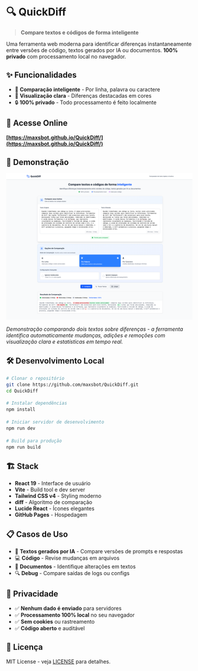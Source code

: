 # 🔍 QuickDiff

> **Compare textos e códigos de forma inteligente**

Uma ferramenta web moderna para identificar diferenças instantaneamente entre versões de código, textos gerados por IA ou documentos. **100% privado** com processamento local no navegador.

## ✨ Funcionalidades

- 🔄 **Comparação inteligente** - Por linha, palavra ou caractere
- 🎨 **Visualização clara** - Diferenças destacadas em cores
- 🔒 **100% privado** - Todo processamento é feito localmente

## 🚀 Acesse Online

**[https://maxsbot.github.io/QuickDiff/](https://maxsbot.github.io/QuickDiff/)**

## 📸 Demonstração

![QuickDiff em ação](quickdiff-demo-text-comparison.png)

*Demonstração comparando dois textos sobre diferenças - a ferramenta identifica automaticamente mudanças, adições e remoções com visualização clara e estatísticas em tempo real.*

## 🛠️ Desenvolvimento Local

```bash
# Clonar o repositório
git clone https://github.com/maxsbot/QuickDiff.git
cd QuickDiff

# Instalar dependências
npm install

# Iniciar servidor de desenvolvimento
npm run dev

# Build para produção
npm run build
```

## 🏗️ Stack

- **React 19** - Interface de usuário
- **Vite** - Build tool e dev server
- **Tailwind CSS v4** - Styling moderno
- **diff** - Algoritmo de comparação
- **Lucide React** - Ícones elegantes
- **GitHub Pages** - Hospedagem

## 📋 Casos de Uso

- 📝 **Textos gerados por IA** - Compare versões de prompts e respostas
- 💻 **Código** - Revise mudanças em arquivos
- 📄 **Documentos** - Identifique alterações em textos
- 🔍 **Debug** - Compare saídas de logs ou configs

## 🔐 Privacidade

- ✅ **Nenhum dado é enviado** para servidores
- ✅ **Processamento 100% local** no seu navegador
- ✅ **Sem cookies** ou rastreamento
- ✅ **Código aberto** e auditável

## 📄 Licença

MIT License - veja [LICENSE](LICENSE) para detalhes.
